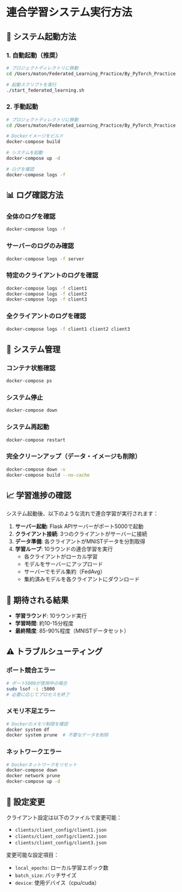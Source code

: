 # 連合学習システム実行方法

## 🚀 システム起動方法

### 1. 自動起動（推奨）
```bash
# プロジェクトディレクトリに移動
cd /Users/maton/Federated_Learning_Practice/By_PyTorch_Practice

# 起動スクリプトを実行
./start_federated_learning.sh
```

### 2. 手動起動
```bash
# プロジェクトディレクトリに移動
cd /Users/maton/Federated_Learning_Practice/By_PyTorch_Practice

# Dockerイメージをビルド
docker-compose build

# システムを起動
docker-compose up -d

# ログを確認
docker-compose logs -f
```

## 📊 ログ確認方法

### 全体のログを確認
```bash
docker-compose logs -f
```

### サーバーのログのみ確認
```bash
docker-compose logs -f server
```

### 特定のクライアントのログを確認
```bash
docker-compose logs -f client1
docker-compose logs -f client2
docker-compose logs -f client3
```

### 全クライアントのログを確認
```bash
docker-compose logs -f client1 client2 client3
```

## 🔧 システム管理

### コンテナ状態確認
```bash
docker-compose ps
```

### システム停止
```bash
docker-compose down
```

### システム再起動
```bash
docker-compose restart
```

### 完全クリーンアップ（データ・イメージも削除）
```bash
docker-compose down -v
docker-compose build --no-cache
```

## 📈 学習進捗の確認

システム起動後、以下のような流れで連合学習が実行されます：

1. **サーバー起動**: Flask APIサーバーがポート5000で起動
2. **クライアント接続**: 3つのクライアントがサーバーに接続
3. **データ準備**: 各クライアントがMNISTデータを分割取得
4. **学習ループ**: 10ラウンドの連合学習を実行
   - 各クライアントがローカル学習
   - モデルをサーバーにアップロード
   - サーバーでモデル集約（FedAvg）
   - 集約済みモデルを各クライアントにダウンロード

## 🎯 期待される結果

- **学習ラウンド**: 10ラウンド実行
- **学習時間**: 約10-15分程度
- **最終精度**: 85-90%程度（MNISTデータセット）

## ⚠️ トラブルシューティング

### ポート競合エラー
```bash
# ポート5000が使用中の場合
sudo lsof -i :5000
# 必要に応じてプロセスを終了
```

### メモリ不足エラー
```bash
# Dockerのメモリ制限を確認
docker system df
docker system prune  # 不要なデータを削除
```

### ネットワークエラー
```bash
# Dockerネットワークをリセット
docker-compose down
docker network prune
docker-compose up -d
```

## 📝 設定変更

クライアント設定は以下のファイルで変更可能：
- `clients/client_config/client1.json`
- `clients/client_config/client2.json`
- `clients/client_config/client3.json`

変更可能な設定項目：
- `local_epochs`: ローカル学習エポック数
- `batch_size`: バッチサイズ
- `device`: 使用デバイス（cpu/cuda）